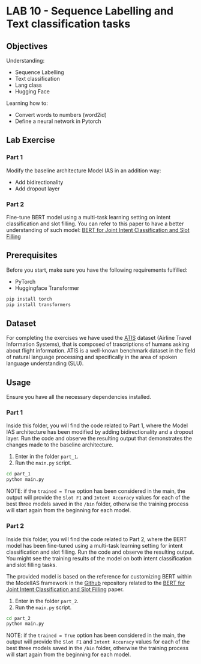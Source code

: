 # LAB 10 - Sequence Labelling and Text classification tasks

## Objectives
Understanding:
- Sequence Labelling
- Text classification
- Lang class
- Hugging Face

Learning how to:
- Convert words to numbers (word2id)
- Define a neural network in Pytorch

## Lab Exercise
### Part 1
Modify the baseline architecture Model IAS in an addition way:
- Add bidirectionality
- Add dropout layer

### Part 2
Fine-tune BERT model using a multi-task learning setting on intent classification and slot filling. You can refer to this paper to have a better understanding of such model: [BERT for Joint Intent Classification and Slot Filling](https://arxiv.org/abs/1902.10909)

## Prerequisites
Before you start, make sure you have the following requirements fulfilled:
- PyTorch
- Huggingface Transformer

```bash
pip install torch
pip install transformers
```

## Dataset
For completing the exercises we have used the [ATIS](https://github.com/Microsoft/CNTK/tree/master/Examples/LanguageUnderstanding/ATIS/Data) dataset (Airline Travel Information Systems), that is composed of trascriptions of humans asking about flight information. ATIS is a well-known benchmark dataset in the field of natural language processing and specifically in the area of spoken language understanding (SLU).

## Usage
Ensure you have all the necessary dependencies installed.

### Part 1
Inside this folder, you will find the code related to Part 1, where the Model IAS architecture has been modified by adding bidirectionality and a dropout layer.
Run the code and observe the resulting output that demonstrates the changes made to the baseline architecture.
1. Enter in the folder `part_1`.
2. Run the `main.py` script.
```bash
cd part_1
python main.py
```
NOTE: if the `trained = True` option has been considered in the main, the output will provide the `Slot F1` and `Intent Accuracy` values for each of the best three models saved in the `/bin` folder, otherwise the training process will start again from the beginning for each model.

### Part 2
Inside this folder, you will find the code related to Part 2, where the BERT model has been fine-tuned using a multi-task learning setting for intent classification and slot filling.
Run the code and observe the resulting output. You might see the training results of the model on both intent classification and slot filling tasks.

The provided model is based on the reference for customizing BERT within the ModelIAS framework in the [Github](https://github.com/monologg/JointBERT/blob/master/model/modeling_jointbert.py) repository related to the [BERT for Joint Intent Classification and Slot Filling](https://arxiv.org/abs/1902.10909) paper.

1. Enter in the folder `part_2`.
2. Run the `main.py` script.
```bash
cd part_2
python main.py
```
NOTE: if the `trained = True` option has been considered in the main, the output will provide the `Slot F1` and `Intent Accuracy` values for each of the best three models saved in the `/bin` folder, otherwise the training process will start again from the beginning for each model.
